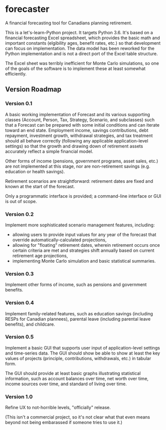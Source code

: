 # forecaster
A financial forecasting tool for Canadians planning retirement.

This is a let's-learn-Python project. It targets Python 3.6. It's based
on a financial forecasting Excel spreadsheet, which provides the basic
math and important constants (elgibility ages, benefit rates, etc.) so
that development can focus on implementation. The data model has been
reworked for the Python implementation and is not a direct port of the
Excel table structure.

The Excel sheet was terribly inefficient for Monte Carlo simulations, so
one of the goals of the software is to implement these at least somewhat
efficiently.

## Version Roadmap
### Version 0.1
A basic working implementation of Forecast and its various supporting
classes (Account, Person, Tax, Strategy, Scenario, and subclasses) such
that a Forecast can be prepared with some initial conditions and can
iterate toward an end state. Employment income, savings contributions,
debt repayment, investment growth, withdrawal strategies, and tax
treatment should all behave correctly (following any applicable
application-level settings) so that the growth and drawing down of
retirement assets accurately reflect a simple financial model.

Other forms of income (pensions, government programs, asset sales, etc.)
are not implemented at this stage, nor are non-retirement savings (e.g.
education or health savings).

Retirement scenarios are straightforward: retirement dates are fixed and
known at the start of the forecast.

Only a programmatic interface is provided; a command-line interface or
GUI is out of scope.

### Version 0.2
Implement more sophisticated scenario management features, including:
* allowing users to provide input values for any year of the forecast
that override automatically-calculated projections,
* allowing for "floating" retirement dates, wherein retirement occurs
once certain criteria are met and strategies shift annually based on
current retirement age projections,
* implementing Monte Carlo simulation and basic statistical summaries.

### Version 0.3
Implement other forms of income, such as pensions and government
benefits.

### Version 0.4
Implement family-related features, such as education savings (including
RESPs for Canadian plannees), parental leave (including parental leave
benefits), and childcare.

### Version 0.5
Implement a basic GUI that supports user input of application-level
settings and time-series data. The GUI should show be able to show at
least the key values of projects (principle, contributions, withdrawals,
etc.) in tabular form.

The GUI should provide at least basic graphs illustrating statistical
information, such as account balances over time, net worth over time,
income sources over time, and standard of living over time.

### Version 1.0
Refine UX to not-horrible levels, "officially" release.

(This isn't a commercial project, so it's not clear what that even means
beyond not being embarassed if someone tries to use it.)
